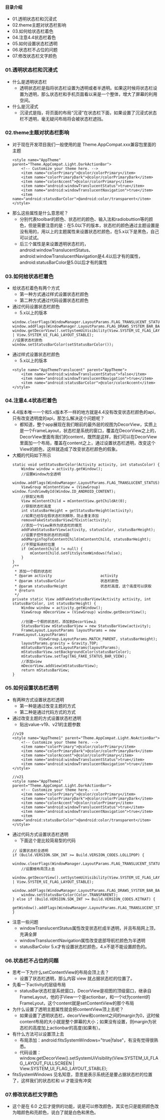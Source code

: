 #### 目录介绍
- 01.透明状态栏和沉浸式
- 02.theme主题对状态栏影响
- 03.如何给状态栏着色
- 04.注意4.4状态栏着色
- 05.如何设置状态栏透明
- 06.状态栏不占位的问题
- 07.修改状态栏文字颜色




### 01.透明状态栏和沉浸式
- 什么是透明状态栏
    - 透明状态栏是指将状态栏设置为透明或者半透明。如果这时候将状态栏设置为透明，那么状态栏和手机页面看以来是一个整体，增大了屏幕的利用空间。
- 什么是沉浸式
    - 沉浸式是指，将页面的布局“沉浸”在状态栏下面，如果设置了沉浸式状态栏不透明，毫无疑问布局将会被状态栏遮挡。
    


### 02.theme主题对状态栏影响
- 对于现在开发项目我们一般使用的是 Theme.AppCompat.xxx兼容包里面的主题
    ```
    <style name="AppTheme" parent="Theme.AppCompat.Light.DarkActionBar">
        <!-- Customize your theme here. -->
        <item name="colorPrimary">@color/colorPrimary</item>
        <item name="colorPrimaryDark">@color/colorPrimaryDark</item>
        <item name="colorAccent">@color/colorPrimary</item>
        <item name="android:windowTranslucentStatus">true</item>
        <item name="android:windowTranslucentNavigation">true</item>
        <item name="android:statusBarColor">@android:color/transparent</item>
    </style>
    ```
- 那么这些属性是什么意思呢？
    - 分别代表toolbar的颜色、状态栏的颜色、输入法和radiobuttion等的颜色，但是需要注意的是：在5.0以下的版本，状态栏的颜色通过主题设置是没有用的，用以上的主题属性来设置状态栏颜色，在5.x以下是黑色，自己可以试试。
    - 后三个属性是来设置透明状态栏的，android:windowTranslucentStatus、android:windowTranslucentNavigation是4.4以后才有的属性，android:statusBarColor是5.0以后才有的属性
      

### 03.如何给状态栏着色
- 给状态栏着色有两个方式
    - 第一种方式通过样式设置状态栏颜色
    - 第二种方式通过代码设置状态栏颜色
- 通过代码设置状态栏颜色
    - 5.x以上的版本
    ```
    window.clearFlags(WindowManager.LayoutParams.FLAG_TRANSLUCENT_STATUS);
    window.addFlags(WindowManager.LayoutParams.FLAG_DRAWS_SYSTEM_BAR_BACKGROUNDS);
    window.getDecorView().setSystemUiVisibility(View.SYSTEM_UI_FLAG_LAYOUT_FULLSCREEN | View.SYSTEM_UI_FLAG_LAYOUT_STABLE);
    //设置状态栏颜色
    window.setStatusBarColor(setStatusBarColor());
    ```
- 通过样式设置状态栏颜色
    - 5.x以上的版本
    ```
    <style name="AppThemeTranslucent" parent="AppTheme">
        <item name="android:windowTranslucentStatus">false</item>
        <item name="android:windowTranslucentNavigation">true</item>
        <item name="android:statusBarColor">@color/colorAccent</item>
    </style>
    ```





### 04.注意4.4状态栏着色
- 4.4版本唯一一个和5.x版本不一样的地方就是4.4没有改变状态栏颜色的api，只有改变透明度的api，那怎么解决这个问题呢？
    - 都知道，整个app展现在我们眼前的最外层的视图为DecorView，实质上是一个FrameLayout，状态栏是系统的窗口，覆盖在DecorView之上的，DecorView里面有我们的content，既然是这样，我们可以在DecorView里面加一个布局，覆盖在content之上，通过设置状态栏透明，改变这个View的颜色，这样就造成了改变状态栏颜色的假象。
- 大概的代码如下所示
    ```
    static void setStatusBarColor(Activity activity, int statusColor) {
        Window window = activity.getWindow();
        //设置Window为全透明
        window.addFlags(WindowManager.LayoutParams.FLAG_TRANSLUCENT_STATUS);
        ViewGroup mContentView = (ViewGroup) window.findViewById(Window.ID_ANDROID_CONTENT);
        //获取父布局
        View mContentChild = mContentView.getChildAt(0);
        //获取状态栏高度
        int statusBarHeight = getStatusBarHeight(activity);
        //如果已经存在假状态栏则移除，防止重复添加
        removeFakeStatusBarViewIfExist(activity);
        //添加一个View来作为状态栏的填充
        addFakeStatusBarView(activity, statusColor, statusBarHeight);
        //设置子控件到状态栏的间距
        addMarginTopToContentChild(mContentChild, statusBarHeight);
        //不预留系统栏位置
        if (mContentChild != null) {
            mContentChild.setFitsSystemWindows(false);
        }
    }
    /**
     * 添加一个假的状态栏
     * @param activity                      activity
     * @param statusBarColor                状态栏颜色
     * @param statusBarHeight               状态栏高度，这个高度可以获取
     * @return
     */
    private static View addFakeStatusBarView(Activity activity, int statusBarColor, int statusBarHeight) {
        Window window = activity.getWindow();
        ViewGroup mDecorView = (ViewGroup) window.getDecorView();
    
        //创建一个假的状态栏，添加到DecorView上
        StatusBarView mStatusBarView = new StatusBarView(activity);
        FrameLayout.LayoutParams layoutParams = new FrameLayout.LayoutParams(
                ViewGroup.LayoutParams.MATCH_PARENT, statusBarHeight);
        layoutParams.gravity = Gravity.TOP;
        mStatusBarView.setLayoutParams(layoutParams);
        mStatusBarView.setBackgroundColor(statusBarColor);
        mStatusBarView.setTag(TAG_FAKE_STATUS_BAR_VIEW);
        //添加view
        mDecorView.addView(mStatusBarView);
        return mStatusBarView;
    }
    ```



### 05.如何设置状态栏透明
- 有两种方式设置状态栏透明
    - 第一种是通过改变主题的方式
    - 第二种是通过代码方式的方式
- 通过改变主题的方式设置状态栏透明
    - 贴出value-v19、v21的主题参数
    ```
    //v19
    <style name="AppTheme1" parent="Theme.AppCompat.Light.NoActionBar">
        <!-- Customize your theme here. -->
        <item name="colorPrimary">@color/colorPrimary</item>
        <item name="colorPrimaryDark">@color/colorPrimaryDark</item>
        <item name="colorAccent">@color/colorPrimary</item>
        <item name="android:windowTranslucentStatus">true</item>
        <item name="android:windowTranslucentNavigation">true</item>
    </style>
    
    //v21
    <style name="AppTheme1" parent="Theme.AppCompat.Light.DarkActionBar">
        <!-- Customize your theme here. -->
        <item name="colorPrimary">@color/colorPrimary</item>
        <item name="colorPrimaryDark">@color/colorPrimaryDark</item>
        <item name="colorAccent">@color/colorPrimary</item>
        <item name="android:windowTranslucentStatus">true</item>
        <item name="android:windowTranslucentNavigation">true</item>
        <item name="android:statusBarColor">@android:color/transparent</item>
    </style>
    ```
- 通过代码方式设置状态栏透明
    - 下面这个是比较简易型的代码
    ```
    // 设置状态栏全透明
    if (Build.VERSION.SDK_INT >= Build.VERSION_CODES.LOLLIPOP) {
        window.clearFlags(WindowManager.LayoutParams.FLAG_TRANSLUCENT_STATUS);
        //设置根布局顶上去
        window.getDecorView().setSystemUiVisibility(View.SYSTEM_UI_FLAG_LAYOUT_FULLSCREEN | View.SYSTEM_UI_FLAG_LAYOUT_STABLE);
        window.addFlags(WindowManager.LayoutParams.FLAG_DRAWS_SYSTEM_BAR_BACKGROUNDS);
        window.setStatusBarColor(Color.TRANSPARENT);
    } else if (Build.VERSION.SDK_INT >= Build.VERSION_CODES.KITKAT) {
        getWindow().addFlags(WindowManager.LayoutParams.FLAG_TRANSLUCENT_STATUS);
    }
    ```
- 注意一些问题
    - windowTranslucentStatus属性改变状态栏成半透明，并且布局网上顶，充满全屏
    - windowTranslucentNavigation属性改变底部导航栏颜色为半透明
    - statusBarColor 5.x才有设置状态栏颜色，4.x不是不能设置颜色的。



### 06.状态栏不占位的问题
- 思考一下为什么setContentView的布局会顶上去？
    - 设置了状态栏透明，那么内容 view 就占据状态栏的位置了。
- 先看一下activity的层级布局
    - statusBar状态栏是系统窗口，DecorView是视图的顶级窗口，继承自FrameLayout，他的子View一个是actionbar，和一个id为content的FrameLyout，这个content就是setContentView的那个布局
- 为什么设置了透明主题属性就会把contentView顶上去呢？
    - 如果设置了透明状态栏，decorView和content之间的margin为0，这时候content布局的大小就是整个屏幕的大小；如果没有设置，则margin为状态栏的高度加上actionbar的高度(如果有）。
- 有什么方法可以设置顶上去
    - 布局添加：android:fitsSystemWindows="true|false"，有没有觉得很熟悉。
    - 代码设置：window.getDecorView().setSystemUiVisibility(View.SYSTEM_UI_FLAG_LAYOUT_FULLSCREEN | View.SYSTEM_UI_FLAG_LAYOUT_STABLE);
- fitsSystemWindows 见名知意，意思是表示系统还是要占据状态栏的位置了，这样我们的状态栏和 ui 才能没有冲突



### 07.修改状态栏文字颜色
- 这个是在 6.0 之后才提供的功能，说是可以修改颜色，其实也只是能把颜色改为暗颜色和亮颜色，说白了就是白色和黑色。





























